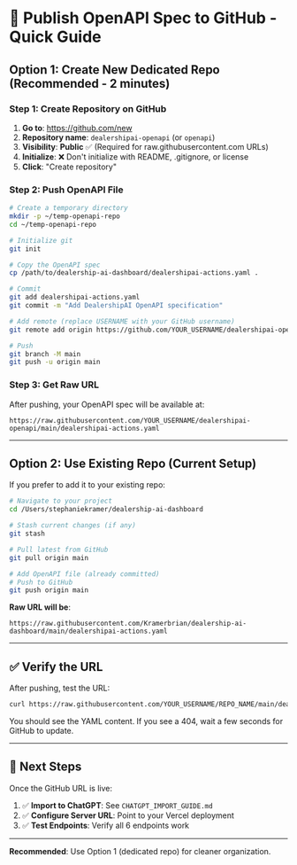 # 🚀 Publish OpenAPI Spec to GitHub - Quick Guide

## Option 1: Create New Dedicated Repo (Recommended - 2 minutes)

### Step 1: Create Repository on GitHub
1. **Go to**: https://github.com/new
2. **Repository name**: `dealershipai-openapi` (or `openapi`)
3. **Visibility**: **Public** ✅ (Required for raw.githubusercontent.com URLs)
4. **Initialize**: ❌ Don't initialize with README, .gitignore, or license
5. **Click**: "Create repository"

### Step 2: Push OpenAPI File
```bash
# Create a temporary directory
mkdir -p ~/temp-openapi-repo
cd ~/temp-openapi-repo

# Initialize git
git init

# Copy the OpenAPI spec
cp /path/to/dealership-ai-dashboard/dealershipai-actions.yaml .

# Commit
git add dealershipai-actions.yaml
git commit -m "Add DealershipAI OpenAPI specification"

# Add remote (replace USERNAME with your GitHub username)
git remote add origin https://github.com/YOUR_USERNAME/dealershipai-openapi.git

# Push
git branch -M main
git push -u origin main
```

### Step 3: Get Raw URL
After pushing, your OpenAPI spec will be available at:
```
https://raw.githubusercontent.com/YOUR_USERNAME/dealershipai-openapi/main/dealershipai-actions.yaml
```

---

## Option 2: Use Existing Repo (Current Setup)

If you prefer to add it to your existing repo:

```bash
# Navigate to your project
cd /Users/stephaniekramer/dealership-ai-dashboard

# Stash current changes (if any)
git stash

# Pull latest from GitHub
git pull origin main

# Add OpenAPI file (already committed)
# Push to GitHub
git push origin main
```

**Raw URL will be**:
```
https://raw.githubusercontent.com/Kramerbrian/dealership-ai-dashboard/main/dealershipai-actions.yaml
```

---

## ✅ Verify the URL

After pushing, test the URL:
```bash
curl https://raw.githubusercontent.com/YOUR_USERNAME/REPO_NAME/main/dealershipai-actions.yaml
```

You should see the YAML content. If you see a 404, wait a few seconds for GitHub to update.

---

## 🎯 Next Steps

Once the GitHub URL is live:
1. ✅ **Import to ChatGPT**: See `CHATGPT_IMPORT_GUIDE.md`
2. ✅ **Configure Server URL**: Point to your Vercel deployment
3. ✅ **Test Endpoints**: Verify all 6 endpoints work

---

**Recommended**: Use Option 1 (dedicated repo) for cleaner organization.

